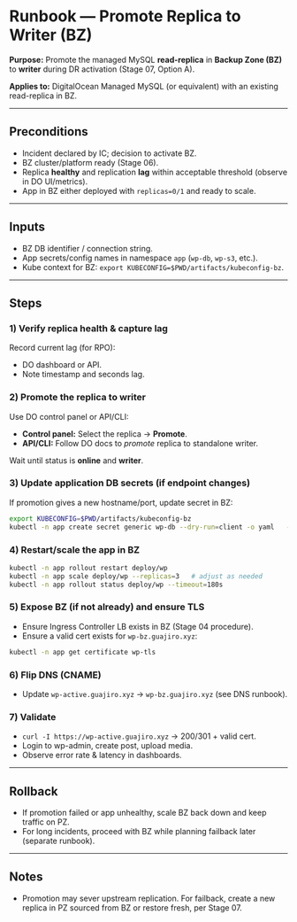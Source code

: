 # Runbook — Promote Replica to Writer (BZ)

**Purpose:** Promote the managed MySQL **read-replica** in **Backup Zone (BZ)** to **writer** during DR activation (Stage 07, Option A).

**Applies to:** DigitalOcean Managed MySQL (or equivalent) with an existing read-replica in BZ.

---

## Preconditions
- Incident declared by IC; decision to activate BZ.
- BZ cluster/platform ready (Stage 06).
- Replica **healthy** and replication **lag** within acceptable threshold (observe in DO UI/metrics).
- App in BZ either deployed with `replicas=0/1` and ready to scale.

---

## Inputs
- BZ DB identifier / connection string.
- App secrets/config names in namespace `app` (`wp-db`, `wp-s3`, etc.).
- Kube context for BZ: `export KUBECONFIG=$PWD/artifacts/kubeconfig-bz`.

---

## Steps

### 1) Verify replica health & capture lag
Record current lag (for RPO):
- DO dashboard or API.
- Note timestamp and seconds lag.

### 2) Promote the replica to writer
Use DO control panel or API/CLI:
- **Control panel:** Select the replica → **Promote**.
- **API/CLI:** Follow DO docs to _promote_ replica to standalone writer.

Wait until status is **online** and **writer**.

### 3) Update application DB secrets (if endpoint changes)
If promotion gives a new hostname/port, update secret in BZ:
```bash
export KUBECONFIG=$PWD/artifacts/kubeconfig-bz
kubectl -n app create secret generic wp-db --dry-run=client -o yaml   --from-literal=DB_HOST='<bz-writer-host:port>'   --from-literal=DB_NAME='wordpress'   --from-literal=DB_USER='<db-user>'   --from-literal=DB_PASSWORD='<db-password>'   --from-file=DB_CA_CERT='./ca-certificate.crt' | kubectl apply -f -
```

### 4) Restart/scale the app in BZ
```bash
kubectl -n app rollout restart deploy/wp
kubectl -n app scale deploy/wp --replicas=3   # adjust as needed
kubectl -n app rollout status deploy/wp --timeout=180s
```

### 5) Expose BZ (if not already) and ensure TLS
- Ensure Ingress Controller LB exists in BZ (Stage 04 procedure).
- Ensure a valid cert exists for `wp-bz.guajiro.xyz`:
```bash
kubectl -n app get certificate wp-tls
```

### 6) Flip DNS (CNAME)
- Update `wp-active.guajiro.xyz` → `wp-bz.guajiro.xyz` (see DNS runbook).

### 7) Validate
- `curl -I https://wp-active.guajiro.xyz` → 200/301 + valid cert.
- Login to wp-admin, create post, upload media.
- Observe error rate & latency in dashboards.

---

## Rollback
- If promotion failed or app unhealthy, scale BZ back down and keep traffic on PZ.
- For long incidents, proceed with BZ while planning failback later (separate runbook).

---

## Notes
- Promotion may sever upstream replication. For failback, create a new replica in PZ sourced from BZ or restore fresh, per Stage 07.
